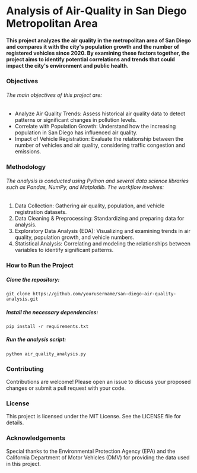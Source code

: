# Analysis of Air-Quality in San Diego Metropolitan Area

#### This project analyzes the air quality in the metropolitan area of San Diego and compares it with the city's population growth and the number of registered vehicles since 2020. By examining these factors together, the project aims to identify potential correlations and trends that could impact the city's environment and public health.


### Objectives

###### The main objectives of this project are:

- Analyze Air Quality Trends: Assess historical air quality data to detect patterns or significant changes in pollution levels.
- Correlate with Population Growth: Understand how the increasing population in San Diego has influenced air quality.
- Impact of Vehicle Registration: Evaluate the relationship between the number of vehicles and air quality, considering traffic congestion and emissions.


### Methodology

###### The analysis is conducted using Python and several data science libraries such as Pandas, NumPy, and Matplotlib. The workflow involves:

1. Data Collection: Gathering air quality, population, and vehicle registration datasets.
2. Data Cleaning & Preprocessing: Standardizing and preparing data for analysis.
3. Exploratory Data Analysis (EDA): Visualizing and examining trends in air quality, population growth, and vehicle numbers.
4. Statistical Analysis: Correlating and modeling the relationships between variables to identify significant patterns.


### How to Run the Project

##### Clone the repository:
```git clone https://github.com/yourusername/san-diego-air-quality-analysis.git```

##### Install the necessary dependencies:
`pip install -r requirements.txt`

##### Run the analysis script:
`python air_quality_analysis.py`



### Contributing

Contributions are welcome! Please open an issue to discuss your proposed changes or submit a pull request with your code.


### License

This project is licensed under the MIT License. See the LICENSE file for details.


### Acknowledgements

Special thanks to the Environmental Protection Agency (EPA) and the California Department of Motor Vehicles (DMV) for providing the data used in this project.
